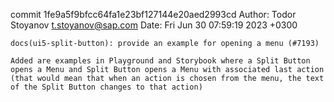 commit 1fe9a5f9bfcc64fa1e23bf127144e20aed2993cd
Author: Todor Stoyanov <t.stoyanov@sap.com>
Date:   Fri Jun 30 07:59:19 2023 +0300

    docs(ui5-split-button): provide an example for opening a menu (#7193)
    
    Added are examples in Playground and Storybook where a Split Button opens a Menu and Split Button opens a Menu with associated last action (that would mean that when an action is chosen from the menu, the text of the Split Button changes to that action)
